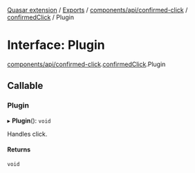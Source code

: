 [Quasar extension](../index.md) / [Exports](../modules.md) / [components/api/confirmed-click](../modules/components_api_confirmed_click.md) / [confirmedClick](../modules/components_api_confirmed_click.confirmedClick.md) / Plugin

# Interface: Plugin

[components/api/confirmed-click](../modules/components_api_confirmed_click.md).[confirmedClick](../modules/components_api_confirmed_click.confirmedClick.md).Plugin

## Callable

### Plugin

▸ **Plugin**(): `void`

Handles click.

#### Returns

`void`
